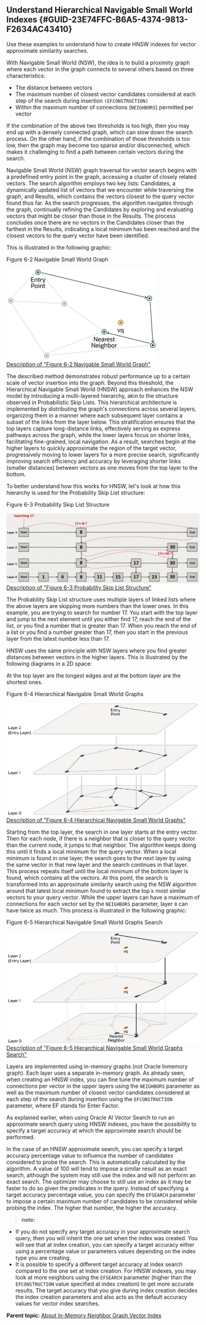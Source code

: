 ## Understand Hierarchical Navigable Small World Indexes {#GUID-23E74FFC-B6A5-4374-9813-F2634AC43410}

Use these examples to understand how to create HNSW indexes for vector approximate similarity searches.

With Navigable Small World (NSW), the idea is to build a proximity graph where each vector in the graph connects to several others based on three characteristics:

  * The distance between vectors
  * The maximum number of closest vector candidates considered at each step of the search during insertion `(EFCONSTRUCTION)`
  * Within the maximum number of connections (`NEIGHBORS`) permitted per vector 



If the combination of the above two thresholds is too high, then you may end up with a densely connected graph, which can slow down the search process. On the other hand, if the combination of those thresholds is too low, then the graph may become too sparse and/or disconnected, which makes it challenging to find a path between certain vectors during the search.

Navigable Small World (NSW) graph traversal for vector search begins with a predefined entry point in the graph, accessing a cluster of closely related vectors. The search algorithm employs two key lists: Candidates, a dynamically updated list of vectors that we encounter while traversing the graph, and Results, which contains the vectors closest to the query vector found thus far. As the search progresses, the algorithm navigates through the graph, continually refining the Candidates by exploring and evaluating vectors that might be closer than those in the Results. The process concludes once there are no vectors in the Candidates closer than the farthest in the Results, indicating a local minimum has been reached and the closest vectors to the query vector have been identified.

This is illustrated in the following graphic:

Figure 6-2 Navigable Small World Graph

  


![Description of Figure 6-2 follows](img/navigable-small-world-graph.png)  
[Description of "Figure 6-2 Navigable Small World Graph"](img_text/navigable-small-world-graph.md)

  


The described method demonstrates robust performance up to a certain scale of vector insertion into the graph. Beyond this threshold, the Hierarchical Navigable Small World (HNSW) approach enhances the NSW model by introducing a multi-layered hierarchy, akin to the structure observed in Probabilistic Skip Lists. This hierarchical architecture is implemented by distributing the graph's connections across several layers, organizing them in a manner where each subsequent layer contains a subset of the links from the layer below. This stratification ensures that the top layers capture long-distance links, effectively serving as express pathways across the graph, while the lower layers focus on shorter links, facilitating fine-grained, local navigation. As a result, searches begin at the higher layers to quickly approximate the region of the target vector, progressively moving to lower layers for a more precise search, significantly improving search efficiency and accuracy by leveraging shorter links (smaller distances) between vectors as one moves from the top layer to the bottom.

To better understand how this works for HNSW, let's look at how this hierarchy is used for the Probability Skip List structure:

Figure 6-3 Probability Skip List Structure

  


![Description of Figure 6-3 follows](img/probability-skip-list_01.png)  
[Description of "Figure 6-3 Probability Skip List Structure"](img_text/probability-skip-list_01.md)

  


The Probability Skip List structure uses multiple layers of linked lists where the above layers are skipping more numbers than the lower ones. In this example, you are trying to search for number 17. You start with the top layer and jump to the next element until you either find 17, reach the end of the list, or you find a number that is greater than 17. When you reach the end of a list or you find a number greater than 17, then you start in the previous layer from the latest number less than 17.

HNSW uses the same principle with NSW layers where you find greater distances between vectors in the higher layers. This is illustrated by the following diagrams in a 2D space:

At the top layer are the longest edges and at the bottom layer are the shortest ones.

Figure 6-4 Hierarchical Navigable Small World Graphs

  


![Description of Figure 6-4 follows](img/hierarchical-navigable-small-world-graph_02.png)  
[Description of "Figure 6-4 Hierarchical Navigable Small World Graphs"](img_text/hierarchical-navigable-small-world-graph_02.md)

  


Starting from the top layer, the search in one layer starts at the entry vector. Then for each node, if there is a neighbor that is closer to the query vector than the current node, it jumps to that neighbor. The algorithm keeps doing this until it finds a local minimum for the query vector. When a local minimum is found in one layer, the search goes to the next layer by using the same vector in that new layer and the search continues in that layer. This process repeats itself until the local minimum of the bottom layer is found, which contains all the vectors. At this point, the search is transformed into an approximate similarity search using the NSW algorithm around that latest local minimum found to extract the top `k` most similar vectors to your query vector. While the upper layers can have a maximum of connections for each vector set by the `NEIGHBORS` parameter, layer `0` can have twice as much. This process is illustrated in the following graphic: 

Figure 6-5 Hierarchical Navigable Small World Graphs Search

  


![Description of Figure 6-5 follows](img/hnsw-search-graph_02-png.png)  
[Description of "Figure 6-5 Hierarchical Navigable Small World Graphs Search"](img_text/hnsw-search-graph_02-png.md)

  


Layers are implemented using in-memory graphs (not Oracle Inmemory graph). Each layer uses a separate in-memory graph. As already seen, when creating an HNSW index, you can fine tune the maximum number of connections per vector in the upper layers using the `NEIGHBORS` parameter as well as the maximum number of closest vector candidates considered at each step of the search during insertion using the `EFCONSTRUCTION` parameter, where EF stands for Enter Factor. 

As explained earlier, when using Oracle AI Vector Search to run an approximate search query using HNSW indexes, you have the possibility to specify a target accuracy at which the approximate search should be performed. 

In the case of an HNSW approximate search, you can specify a target accuracy percentage value to influence the number of candidates considered to probe the search. This is automatically calculated by the algorithm. A value of 100 will tend to impose a similar result as an exact search, although the system may still use the index and will not perform an exact search. The optimizer may choose to still use an index as it may be faster to do so given the predicates in the query. Instead of specifying a target accuracy percentage value, you can specify the `EFSEARCH` parameter to impose a certain maximum number of candidates to be considered while probing the index. The higher that number, the higher the accuracy. 

> **note:** 

  * If you do not specify any target accuracy in your approximate search query, then you will inherit the one set when the index was created. You will see that at index creation, you can specify a target accuracy either using a percentage value or parameters values depending on the index type you are creating.
  * It is possible to specify a different target accuracy at index search compared to the one set at index creation. For HNSW indexes, you may look at more neighbors using the `EFSEARCH` parameter (higher than the `EFCONSTRUCTION` value specified at index creation) to get more accurate results. The target accuracy that you give during index creation decides the index creation parameters and also acts as the default accuracy values for vector index searches. 



**Parent topic:** [About In-Memory Neighbor Graph Vector Index](memory-neighbor-graph-vector-indexes.md)
